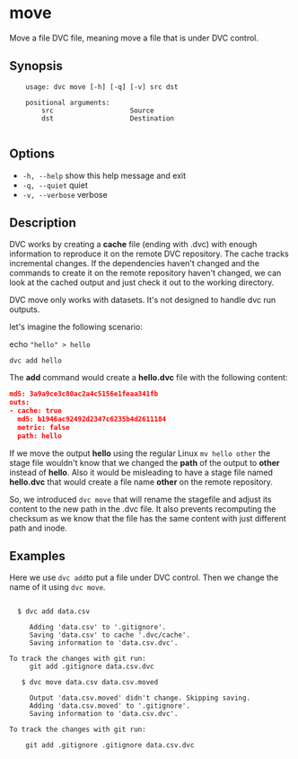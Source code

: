 # move

Move a file DVC file, meaning move a file that is under DVC control.

 

## Synopsis

```usage
    usage: dvc move [-h] [-q] [-v] src dst

    positional arguments:
        src                   Source
        dst                   Destination
   
```

## Options

 *  `-h, --help`            show this help message and exit
 *  `-q, --quiet`           quiet
 *  `-v, --verbose`         verbose

## Description
DVC works by creating a **cache** file (ending with .dvc) with enough information to reproduce it on the remote DVC repository. The cache tracks incremental changes. If the dependencies haven't changed and the commands to create it on the remote repository haven't changed, we can look at the cached output and just check it out to the working directory.   

DVC move only works with datasets.   It's not designed to handle dvc run outputs.

let's imagine the following scenario:

echo `"hello" > hello`

`dvc add hello`

The **add** command would create a **hello.dvc** file with the following content:

```json
md5: 3a9a9ce3c80ac2a4c5156e1feaa341fb
outs:
- cache: true
  md5: b1946ac92492d2347c6235b4d2611184
  metric: false
  path: hello
```

If we move the output **hello** using the regular Linux `mv hello other` the stage file wouldn't know that we changed the **path** of the output to **other** instead of **hello**. Also it would be misleading to have a stage file named **hello.dvc** that would create a file name **other** on the remote repository.

So, we introduced `dvc move` that will rename the stagefile and adjust its content to the new path in the .dvc file. It also prevents recomputing the checksum as we know that the file has the same content with just different path and inode.


## Examples
Here we use `dvc add`to put a file under DVC control.  Then we change the name of it using `dvc move`.

```dvc

  $ dvc add data.csv
     
     Adding 'data.csv' to '.gitignore'.
     Saving 'data.csv' to cache '.dvc/cache'.
     Saving information to 'data.csv.dvc'.

To track the changes with git run:
     git add .gitignore data.csv.dvc
     
   $ dvc move data.csv data.csv.moved
     
     Output 'data.csv.moved' didn't change. Skipping saving.
     Adding 'data.csv.moved' to '.gitignore'.
     Saving information to 'data.csv.dvc'.

To track the changes with git run:

	git add .gitignore .gitignore data.csv.dvc  
```
